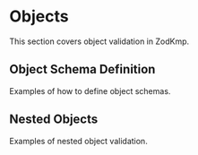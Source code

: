 # Objects

This section covers object validation in ZodKmp.

## Object Schema Definition

Examples of how to define object schemas.

## Nested Objects

Examples of nested object validation.
